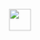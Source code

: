 <img src="https://cdn.jsdelivr.net/gh/devicons/devicon/icons/git/git-original.svg" width="40" height="40"/>
